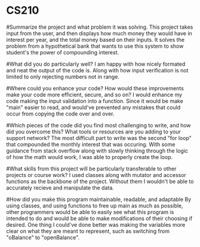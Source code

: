 # CS210

#Summarize the project and what problem it was solving.
This project takes input from the user, and then displays how much money they would have in interest per year, and the total money based on their inputs. 
It solves the problem from a hypothetical bank that wants to use this system to show student's the power of compounding interest.

#What did you do particularly well?
I am happy with how nicely formated and neat the output of the code is. Along with how input verification is not limited to only rejecting numbers not in range.

#Where could you enhance your code? How would these improvements make your code more efficient, secure, and so on?
I would enhance my code making the input validation into a function. Since it would be make "main" easier to read, and would've prevented any mistakes that could occur
from copying the code over and over.

#Which pieces of the code did you find most challenging to write, and how did you overcome this? What tools or resources are you adding to your support network?
The most difficult part to write was the second "for loop" that compounded the monthly interest that was occuring. With some guidance from stack overflow along with slowly thinking through the logic of how the math would work, I was able to properly create the loop.

#What skills from this project will be particularly transferable to other projects or course work?
I used classes along with mutator and accessor functions as the backbone of the project. Without them I wouldn't be able to accurately recieve and manipulate the data.

#How did you make this program maintainable, readable, and adaptable
By using classes, and using functions to free up main as much as possible, other programmers would be able to easily see what this program is intended to do and would be able to make modifications of their choosing if desired. One thing I could've done better was making the variables more clear on what they are meant to represent, such as switching from "oBalance" to "openBalance".
